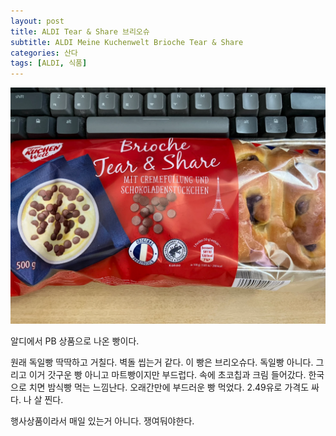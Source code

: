 ```yaml
---
layout: post
title: ALDI Tear & Share 브리오슈
subtitle: ALDI Meine Kuchenwelt Brioche Tear & Share
categories: 산다
tags: [ALDI, 식품]
---
```


![Brioche Tear & Share](/assets/images/posts/2023-07-07-brioche.webp)

알디에서 PB 상품으로 나온 빵이다.

원래 독일빵 딱딱하고 거칠다. 벽돌 씹는거 같다. 이 빵은 브리오슈다. 독일빵 아니다. 그리고 이거 갓구운 빵 아니고 마트빵이지만 부드럽다. 속에 초코칩과 크림 들어갔다. 한국으로 치면 밤식빵 먹는 느낌난다. 오래간만에 부드러운 빵 먹었다. 2.49유로 가격도 싸다. 나 살 찐다.

행사상품이라서 매일 있는거 아니다. 쟁여둬야한다.
